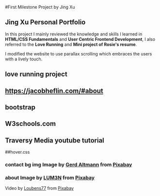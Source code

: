 
#First Milestone Project by Jing Xu
## Jing Xu Personal Portfolio
In this project I mainly reviewed the knowledge and skills I learned in **HTML/CSS Fundamentals** and **User Centric Frontend Development**, I also referred to the **Love Running** and **Mini project of Rosie's resume**.

I modified the website to use parallax scrolling which embraces the users with a lively touch.
## love running project
## https://jacobheflin.com/#about
## bootstrap
## W3schools.com
## Traversy Media youtube tutorial
##hover.css



### contact bg img Image by <a href="https://pixabay.com/users/geralt-9301/?utm_source=link-attribution&amp;utm_medium=referral&amp;utm_campaign=image&amp;utm_content=2944064">Gerd Altmann</a> from <a href="https://pixabay.com/?utm_source=link-attribution&amp;utm_medium=referral&amp;utm_campaign=image&amp;utm_content=2944064">Pixabay</a>



### about Image by <a href="https://pixabay.com/users/LUM3N-1066559/?utm_source=link-attribution&amp;utm_medium=referral&amp;utm_campaign=image&amp;utm_content=1949192">LUM3N</a> from <a href="https://pixabay.com/?utm_source=link-attribution&amp;utm_medium=referral&amp;utm_campaign=image&amp;utm_content=1949192">Pixabay</a>


Video by <a href="https://pixabay.com/users/Loubens77-3874277/?utm_source=link-attribution&amp;utm_medium=referral&amp;utm_campaign=image&amp;utm_content=7529">Loubens77</a> from <a href="https://pixabay.com/?utm_source=link-attribution&amp;utm_medium=referral&amp;utm_campaign=image&amp;utm_content=7529">Pixabay</a>